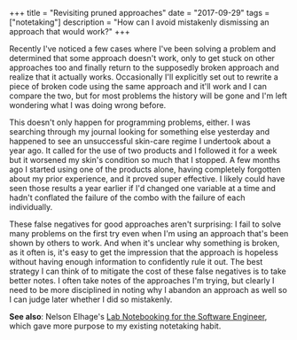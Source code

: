 +++
title = "Revisiting pruned approaches"
date = "2017-09-29"
tags = ["notetaking"]
description = "How can I avoid mistakenly dismissing an approach that would work?"
+++

Recently I've noticed a few cases where I've been solving a problem and determined that some approach doesn't work, only to get stuck on other approaches too and finally return to the supposedly broken approach and realize that it actually works. Occasionally I'll explicitly set out to rewrite a piece of broken code using the same approach and it'll work and I can compare the two, but for most problems the history will be gone and I'm left wondering what I was doing wrong before.

This doesn't only happen for programming problems, either. I was searching through my journal looking for something else yesterday and happened to see an unsuccessful skin-care regime I undertook about a year ago. It called for the use of two products and I followed it for a week but it worsened my skin's condition so much that I stopped. A few months ago I started using one of the products alone, having completely forgotten about my prior experience, and it proved super effective. I likely could have seen those results a year earlier if I'd changed one variable at a time and hadn't conflated the failure of the combo with the failure of each individually.

These false negatives for good approaches aren't surprising: I fail to solve many problems on the first try even when I'm using an approach that's been shown by others to work. And when it's unclear why something is broken, as it often is, it's easy to get the impression that the approach is hopeless without having enough information to confidently rule it out. The best strategy I can think of to mitigate the cost of these false negatives is to take better notes. I often take notes of the approaches I'm trying, but clearly I need to be more disciplined in noting why I abandon an approach as well so I can judge later whether I did so mistakenly.

**See also**: Nelson Elhage's [Lab Notebooking for the Software Engineer](https://blog.nelhage.com/2010/06/lab-notebooking-for-the-software-engineer/), which gave more purpose to my existing notetaking habit.
